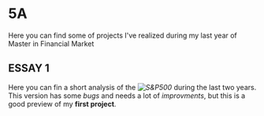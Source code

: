 # 5A
Here you can find some of projects I've realized during my last year of Master in Financial Market

## ESSAY 1
  Here you can fin a short analysis of the *![S&P500](https://nbviewer.jupyter.org/github/ZoziLaMalice/5A/blob/master/Quantitative%20Finance/ESSAY%201/essay_1.ipynb)* during the last two years.  
  This version has some *bugs* and needs a lot of *improvments*, but this is a good preview of my **first project**.


